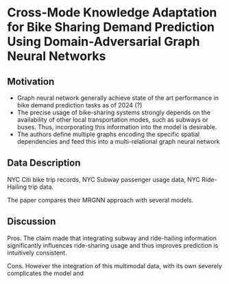 # Cross-Mode Knowledge Adaptation for Bike Sharing Demand Prediction Using Domain-Adversarial Graph Neural Networks

## Motivation
- Graph neural network generally achieve state of the art performance in bike demand prediction tasks as of 2024 (?)
- The precise usage of bike-sharing systems strongly depends on the availability of other local transportation modes, such as subways or buses. Thus, incorporating this information into the model is desirable.
- The authors define multiple graphs encoding the specific spatial dependencies and feed this into a multi-relational graph neural network

## Data Description
NYC Citi bike trip records, NYC Subway passenger usage data, NYC Ride-Hailing trip data.

The paper compares their MRGNN approach with several models.

## Discussion
Pros. The claim made that integrating subway and ride-hailing information significantly influences ride-sharing usage and thus improves prediction is intuitively consistent.

Cons.
However the integration of this multimodal data, with its own  severely complicates the model and 


